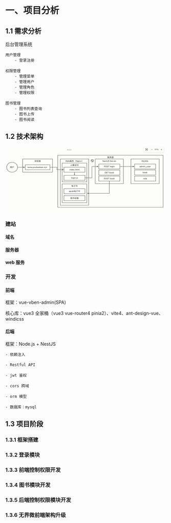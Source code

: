 # 一、项目分析

## 1.1 需求分析

后台管理系统

    用户管理
        - 登录注册

    权限管理
        - 管理菜单
        - 管理用户
        - 管理角色
        - 管理权限

    图书管理
        - 图书列表查询
        - 图书上传
        - 图书阅读

## 1.2 技术架构

![alt text](./img/jiagou.png)

### 建站

#### 域名

#### 服务器

#### web 服务

### 开发

#### 前端

框架：vue-vben-admin(SPA)

核心库：vue3 全家桶（vue3 vue-router4 pinia2）、vite4、ant-design-vue、windicss

#### 后端

框架：Node.js + NestJS

    - 依赖注入

    - Restful API

    - jwt 鉴权

    - cors 跨域

    - orm 模型

    - 数据库：mysql

## 1.3 项目阶段

### 1.3.1 框架搭建

### 1.3.2 登录模块

### 1.3.3 前端控制权限开发

### 1.3.4 图书模块开发

### 1.3.5 后端控制权限模块开发

### 1.3.6 无界微前端架构升级
